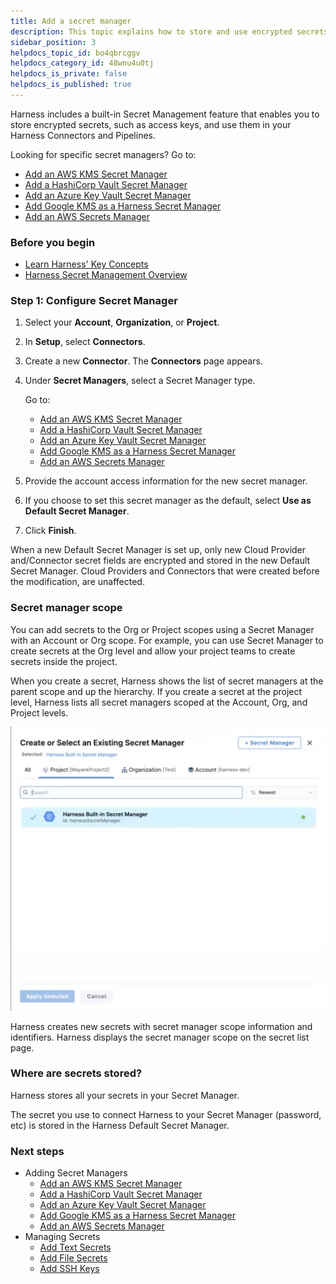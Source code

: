```yaml
---
title: Add a secret manager
description: This topic explains how to store and use encrypted secrets (such as access keys) using the built-in Harness Secrets Manager, AWS KMS, Google Cloud KMS, HashiCorp Vault, Azure Key Vault, CyberArk, and SSH via Kerberos.
sidebar_position: 3
helpdocs_topic_id: bo4qbrcggv
helpdocs_category_id: 48wnu4u0tj
helpdocs_is_private: false
helpdocs_is_published: true
---
```


Harness includes a built-in Secret Management feature that enables you to store encrypted secrets, such as access keys, and use them in your Harness Connectors and Pipelines.

Looking for specific secret managers? Go to:

* [Add an AWS KMS Secret Manager](./7-add-an-aws-kms-secrets-manager.md)
* [Add a HashiCorp Vault Secret Manager](./12-add-hashicorp-vault.md)
* [Add an Azure Key Vault Secret Manager](../../Secrets/Secrets-Management/8-azure-key-vault.md)
* [Add Google KMS as a Harness Secret Manager](./10-add-google-kms-secrets-manager.md)
* [Add an AWS Secrets Manager](../../Secrets/Secrets-Management/6-add-an-aws-secret-manager.md)

### Before you begin

* [Learn Harness' Key Concepts](../../../getting-started/learn-harness-key-concepts.md)
* [Harness Secret Management Overview](./1-harness-secret-manager-overview.md)

### Step 1: Configure Secret Manager

1. Select your **Account**, **Organization**, or **Project**.
2. In **Setup**, select **Connectors**.
3. Create a new **Connector**. The **Connectors** page appears.
4. Under **Secret Managers**, select a Secret Manager type. 
   
   Go to:
   * [Add an AWS KMS Secret Manager](./7-add-an-aws-kms-secrets-manager.md)
   * [Add a HashiCorp Vault Secret Manager](./12-add-hashicorp-vault.md)
   * [Add an Azure Key Vault Secret Manager](../../Secrets/Secrets-Management/8-azure-key-vault.md)
   * [Add Google KMS as a Harness Secret Manager](./10-add-google-kms-secrets-manager.md)
   * [Add an AWS Secrets Manager](../../Secrets/Secrets-Management/6-add-an-aws-secret-manager.md)
5. Provide the account access information for the new secret manager.
6. If you choose to set this secret manager as the default, select **Use as Default Secret Manager**.
7. Click **Finish**.

When a new Default Secret Manager is set up, only new Cloud Provider and/Connector secret fields are encrypted and stored in the new Default Secret Manager. Cloud Providers and Connectors that were created before the modification, are unaffected.

### Secret manager scope

You can add secrets to the Org or Project scopes using a Secret Manager with an Account or Org scope. For example, you can use Secret Manager to create secrets at the Org level and allow your project teams to create secrets inside the project.

When you create a secret, Harness shows the list of secret managers at the parent scope and up the hierarchy. If you create a secret at the project level, Harness lists all secret managers scoped at the Account, Org, and Project levels.

![](../../Secrets/static/select-secrets-manager-scope2.png)

Harness creates new secrets with secret manager scope information and identifiers. Harness displays the secret manager scope on the secret list page.

### Where are secrets stored?

Harness stores all your secrets in your Secret Manager.

The secret you use to connect Harness to your Secret Manager (password, etc) is stored in the Harness Default Secret Manager.

### Next steps

* Adding Secret Managers
	+ [Add an AWS KMS Secret Manager](./7-add-an-aws-kms-secrets-manager.md)
	+ [Add a HashiCorp Vault Secret Manager](./12-add-hashicorp-vault.md)
	+ [Add an Azure Key Vault Secret Manager](../../Secrets/Secrets-Management/8-azure-key-vault.md)
	+ [Add Google KMS as a Harness Secret Manager](./10-add-google-kms-secrets-manager.md)
	+ [Add an AWS Secrets Manager](../../Secrets/Secrets-Management/6-add-an-aws-secret-manager.md)
* Managing Secrets
	+ [Add Text Secrets](../2-add-use-text-secrets.md)
	+ [Add File Secrets](../3-add-file-secrets.md)
	+ [Add SSH Keys](../4-add-use-ssh-secrets.md)
